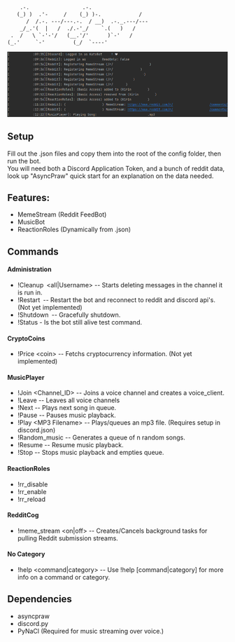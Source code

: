 ```
    .-.                 .-.                   
   (_) )  .'-     /    (_) )-.            /   
      /  /.-. ---/---.-.  / __)  .-._.---/--- 
    _/_.'(  |   /  ./.-'_/    `.(   )   /     
 .  /   \ `-'-'/   (__.'/'      )`-'   /      
(_.'     `-'         (_/  `----'              
```

![Sample](LogExample.png)

## Setup

Fill out the .json files and copy them into the root of the config folder, then run the bot.  
You will need both a Discord Application Token, and a bunch of reddit data, look up "AsyncPraw" quick start for an explanation on the data needed.  


## Features:
- MemeStream (Reddit FeedBot)
- MusicBot 
- ReactionRoles (Dynamically from .json)


## Commands

#### Administration  
- !Cleanup \<all|Username> -- Starts deleting messages in the channel it is run in.  
- !Restart -- Restart the bot and reconnect to reddit and discord api's. (Not yet implemented)  
- !Shutdown -- Gracefully shutdown.  
- !Status - Is the bot still alive test command.  
#### CryptoCoins  
- !Price \<coin> -- Fetchs cryptocurrency information. (Not yet implemented)  
#### MusicPlayer   
- !Join \<Channel_ID> -- Joins a voice channel and creates a voice_client.  
- !Leave -- Leaves all voice channels  
- !Next -- Plays next song in queue.
- !Pause -- Pauses music playback.
- !Play \<MP3 Filename> -- Plays/queues an mp3 file. (Requires setup in discord.json)  
- !Random_music <n of songs> -- Generates a queue of n random songs.
- !Resume -- Resume music playback.
- !Stop -- Stops music playback and empties queue.  
#### ReactionRoles  
- !rr_disable
- !rr_enable
- !rr_reload  
#### RedditCog  
- !meme_stream \<on|off> -- Creates/Cancels background tasks for pulling Reddit submission streams.
#### No Category  
- !help <command|category> -- Use !help [command|category] for more info on a command or category.


## Dependencies
- asyncpraw  
- discord.py  
- PyNaCl (Required for music streaming over voice.)
